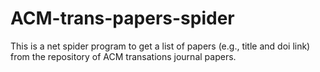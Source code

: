 # ACM-trans-papers-spider
 This is a net spider program to get a list of papers (e.g., title and doi link) from the repository of ACM transations journal papers.
